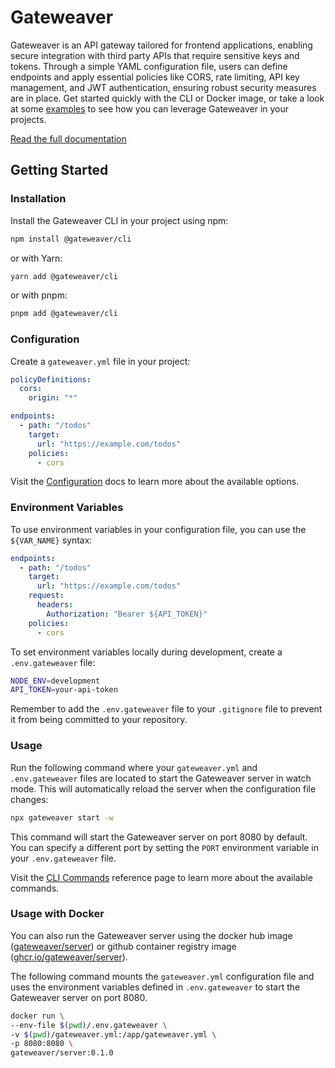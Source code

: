 # Gateweaver

Gateweaver is an API gateway tailored for frontend applications, enabling secure integration with third party APIs that require sensitive keys and tokens. Through a simple YAML configuration file, users can define endpoints and apply essential policies like CORS, rate limiting, API key management, and JWT authentication, ensuring robust security measures are in place. Get started quickly with the CLI or Docker image, or take a look at some [examples](https://github.com/gateweaver/gateweaver/tree/main/examples) to see how you can leverage Gateweaver in your projects.

[Read the full documentation](https://gateweaver.io/docs/getting-started)

## Getting Started

### Installation

Install the Gateweaver CLI in your project using npm:

```bash
npm install @gateweaver/cli
```

or with Yarn:

```bash
yarn add @gateweaver/cli
```

or with pnpm:

```bash
pnpm add @gateweaver/cli
```

### Configuration

Create a `gateweaver.yml` file in your project:

```yaml title="gateweaver.yml"
policyDefinitions:
  cors:
    origin: "*"

endpoints:
  - path: "/todos"
    target:
      url: "https://example.com/todos"
    policies:
      - cors
```

Visit the [Configuration](https://gateweaver.io/docs/category/configuration) docs to learn more about the available options.

### Environment Variables

To use environment variables in your configuration file, you can use the `${VAR_NAME}` syntax:

```yaml title="gateweaver.yml"
endpoints:
  - path: "/todos"
    target:
      url: "https://example.com/todos"
    request:
      headers:
        Authorization: "Bearer ${API_TOKEN}"
    policies:
      - cors
```

To set environment variables locally during development, create a `.env.gateweaver` file:

```bash title=".env.gateweaver"
NODE_ENV=development
API_TOKEN=your-api-token
```

Remember to add the `.env.gateweaver` file to your `.gitignore` file to prevent it from being committed to your repository.

### Usage

Run the following command where your `gateweaver.yml` and `.env.gateweaver` files are located to start the Gateweaver server in watch mode. This will automatically reload the server when the configuration file changes:

```bash
npx gateweaver start -w
```

This command will start the Gateweaver server on port 8080 by default. You can specify a different port by setting the `PORT` environment variable in your `.env.gateweaver` file.

Visit the [CLI Commands](https://gateweaver.io/docs/cli) reference page to learn more about the available commands.

### Usage with Docker

You can also run the Gateweaver server using the docker hub image ([gateweaver/server](https://hub.docker.com/r/gateweaver/server/tags)) or github container registry image ([ghcr.io/gateweaver/server](https://github.com/gateweaver/gateweaver/pkgs/container/server)).

The following command mounts the `gateweaver.yml` configuration file and uses the environment variables defined in `.env.gateweaver` to start the Gateweaver server on port 8080.

```bash
docker run \
--env-file $(pwd)/.env.gateweaver \
-v $(pwd)/gateweaver.yml:/app/gateweaver.yml \
-p 8080:8080 \
gateweaver/server:0.1.0
```
